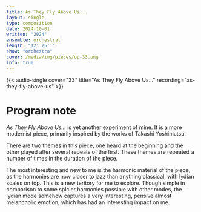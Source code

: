 ```yaml
---
title: As They Fly Above Us...
layout: single
type: composition
date: 2024-10-01
written: "2024"
ensemble: orchestral
length: "12' 25''"
show: "orchestra"
cover: /media/img/pieces/op-33.png
info: true
---
```


{{< audio-single cover="33" title="As They Fly Above Us..." recording="as-they-fly-above-us" >}}

# Program note

*As They Fly Above Us...* is yet another experiment of mine. It is a more modernist piece, primarily inspired by the works of Takashi Yoshimatsu.

There are two themes in this piece, one heard at the beginning and the other played after several repeats of the first. These themes are repeated a number of times in the duration of the piece.

The most interesting and new to me is the harmonic material of the piece, as the harmonies are now closer to jazz than anything classical, with lydian scales on top. This is a new teritory for me to explore. Though simple in comparison to some spicier harmonies possible with other modes, the lydian mode somehow captures a very interesting, pensive almost melancholic emotion, which has had an interesting impact on me.